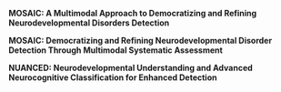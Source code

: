 **MOSAIC: A Multimodal Approach to Democratizing and Refining Neurodevelopmental Disorders Detection**

**MOSAIC: Democratizing and Refining Neurodevelopmental Disorder Detection Through Multimodal Systematic Assessment**

**NUANCED: Neurodevelopmental Understanding and Advanced Neurocognitive Classification for Enhanced Detection**
